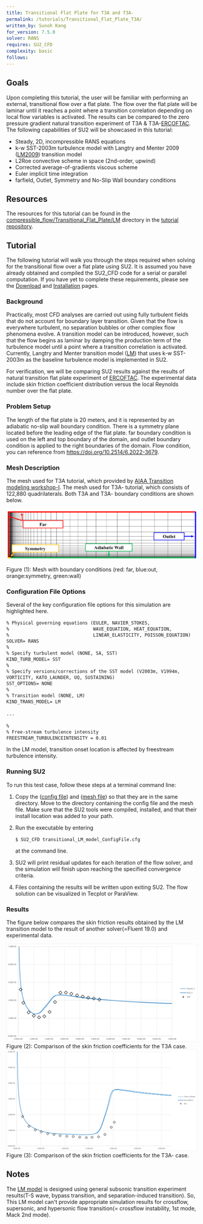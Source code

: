 ```yaml
---
title: Transitional Flat Plate for T3A and T3A-
permalink: /tutorials/Transitional_Flat_Plate_T3A/
written_by: Sunoh Kang
for_version: 7.5.0
solver: RANS
requires: SU2_CFD
complexity: basic
follows: 
---
```


## Goals

Upon completing this tutorial, the user will be familiar with performing an external, transitional flow over a flat plate. The flow over the flat plate will be laminar until it reaches a point where a transition correlation depending on local flow variables is activated. The results can be compared to the zero pressure gradient natural transition experiment of T3A & T3A-[ERCOFTAC](http://cfd.mace.manchester.ac.uk/ercoftac/doku.php). The following capabilities of SU2 will be showcased in this tutorial:

- Steady, 2D, incompressible RANS equations
- k-w SST-2003m turbulence model with Langtry and Menter 2009 ([LM2009](https://turbmodels.larc.nasa.gov/langtrymenter_4eqn.html)) transition model
- L2Roe convective scheme in space (2nd-order, upwind)
- Corrected average-of-gradients viscous scheme
- Euler implicit time integration
- farfield, Outlet, Symmetry and No-Slip Wall boundary conditions

## Resources

The resources for this tutorial can be found in the [compressible_flow/Transitional_Flat_Plate/LM](https://github.com/su2code/Tutorials/tree/master/compressible_flow/Transitional_Flat_Plate/LM) directory in the [tutorial repository](https://github.com/su2code/Tutorials). 

## Tutorial

The following tutorial will walk you through the steps required when solving for the transitional flow over a flat plate using SU2. It is assumed you have already obtained and compiled the SU2_CFD code for a serial or parallel computation. If you have yet to complete these requirements, please see the [Download](/docs_v7/Download/) and [Installation](/docs_v7/Installation/) pages.

### Background

Practically, most CFD analyses are carried out using fully turbulent fields that do not account for boundary layer transition. Given that the flow is everywhere turbulent, no separation bubbles or other complex flow phenomena evolve. A transition model can be introduced, however, such that the flow begins as laminar by damping the production term of the turbulence model until a point where a transition correlation is activated. Currently, Langtry and Menter transition model ([LM](https://turbmodels.larc.nasa.gov/langtrymenter_4eqn.html)) that uses k-w SST-2003m as the baseline turbulence model is implemented in SU2.

For verification, we will be comparing SU2 results against the results of natural transition flat plate experiment of [ERCOFTAC](http://cfd.mace.manchester.ac.uk/ercoftac/doku.php). The experimental data include skin friction coefficient distribution versus the local Reynolds number over the flat plate.

### Problem Setup

The length of the flat plate is 20 meters, and it is represented by an adiabatic no-slip wall boundary condition. There is a symmetry plane located before the leading edge of the flat plate. far boundary condition is used on the left and top boundary of the domain, and outlet boundary condition is applied to the right boundaries of the domain. Flow condition, you can reference from  https://doi.org/10.2514/6.2022-3679.

### Mesh Description

The mesh used for T3A tutorial, which provided by [AIAA Transition modeling workshop-I](https://transitionmodeling.larc.nasa.gov).
The mesh used for T3A- tutorial, which consists of 122,880 quadrilaterals.
Both T3A and T3A- boundary conditions are shown below.

![Flat Plate](../../../tutorials_files/compressible_flow/Transitional_Flat_Plate/images/LM_flat_plate/Boundary_conditions.png)

Figure (1): Mesh with boundary conditions (red: far, blue:out, orange:symmetry, green:wall)

### Configuration File Options

Several of the key configuration file options for this simulation are highlighted here.

```
% Physical governing equations (EULER, NAVIER_STOKES,
%                               WAVE_EQUATION, HEAT_EQUATION, 
%                               LINEAR_ELASTICITY, POISSON_EQUATION)
SOLVER= RANS
%
% Specify turbulent model (NONE, SA, SST)
KIND_TURB_MODEL= SST
%
% Specify versions/corrections of the SST model (V2003m, V1994m, VORTICITY, KATO_LAUNDER, UQ, SUSTAINING)
SST_OPTIONS= NONE
%
% Transition model (NONE, LM)
KIND_TRANS_MODEL= LM

...

%
% Free-stream turbulence intensity
FREESTREAM_TURBULENCEINTENSITY = 0.01

```

In the LM model, transition onset location is affected by freestream turbulence intensity.

### Running SU2

To run this test case, follow these steps at a terminal command line:

1.	Copy the ([config file](https://github.com/su2code/Tutorials/tree/master/compressible_flow/Transitional_Flat_Plate/LM/)) and ([mesh file](https://github.com/su2code/Tutorials/tree/master/compressible_flow/Transitional_Flat_Plate/LM/)) so that they are in the same directory. Move to the directory containing the config file and the mesh file. Make sure that the SU2 tools were compiled, installed, and that their install location was added to your path.

2.	Run the executable by entering 

    ```
    $ SU2_CFD transitional_LM_model_ConfigFile.cfg
    ``` 

    at the command line.

3.	SU2 will print residual updates for each iteration of the flow solver, and the simulation will finish upon reaching the specified convergence criteria.

4.	Files containing the results will be written upon exiting SU2. The flow solution can be visualized in Tecplot or ParaView.

### Results

The figure below compares the skin friction results obtained by the LM transition model to the result of another solver(=Fluent 19.0) and experimental data. 

![T3A_Cf_Rex](../../../tutorials_files/compressible_flow/Transitional_Flat_Plate/images/LM_flat_plate/Cf_T3A.png)
Figure (2): Comparison of the skin friction coefficients for the T3A case.
![T3A-_Cf_Rex](../../../tutorials_files/compressible_flow/Transitional_Flat_Plate/images/LM_flat_plate/Cf_T3A-.png)
Figure (3): Comparison of the skin friction coefficients for the T3A- case.


## Notes

The [LM model](https://turbmodels.larc.nasa.gov/langtrymenter_4eqn.html) is designed using general subsonic transition experiment results(T-S wave, bypass transition, and separation-induced transition). So, This LM model can't provide appropriate simulation results for crossflow, supersonic, and hypersonic flow transition(= crossflow instability, 1st mode, Mack 2nd mode).
